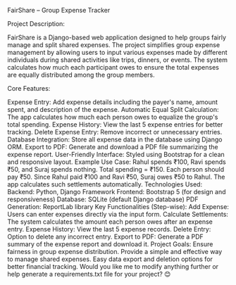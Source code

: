 
FairShare – Group Expense Tracker

Project Description:

FairShare is a Django-based web application designed to help groups fairly manage and split shared expenses. The project simplifies group expense management by allowing users to input various expenses made by different individuals during shared activities like trips, dinners, or events. The system calculates how much each participant owes to ensure the total expenses are equally distributed among the group members.

Core Features:

Expense Entry: Add expense details including the payer's name, amount spent, and description of the expense.
Automatic Equal Split Calculation: The app calculates how much each person owes to equalize the group's total spending.
Expense History: View the last 5 expense entries for better tracking.
Delete Expense Entry: Remove incorrect or unnecessary entries.
Database Integration: Store all expense data in the database using Django ORM.
Export to PDF: Generate and download a PDF file summarizing the expense report.
User-Friendly Interface: Styled using Bootstrap for a clean and responsive layout.
Example Use Case:
Rahul spends ₹100, Ravi spends ₹50, and Suraj spends nothing.
Total spending = ₹150. Each person should pay ₹50.
Since Rahul paid ₹100 and Ravi ₹50, Suraj owes ₹50 to Rahul.
The app calculates such settlements automatically.
Technologies Used:
Backend: Python, Django Framework
Frontend: Bootstrap 5 (for design and responsiveness)
Database: SQLite (default Django database)
PDF Generation: ReportLab library
Key Functionalities (Step-wise):
Add Expense: Users can enter expenses directly via the input form.
Calculate Settlements: The system calculates the amount each person owes after an expense entry.
Expense History: View the last 5 expense records.
Delete Entry: Option to delete any incorrect entry.
Export to PDF: Generate a PDF summary of the expense report and download it.
Project Goals:
Ensure fairness in group expense distribution.
Provide a simple and effective way to manage shared expenses.
Easy data export and deletion options for better financial tracking.
Would you like me to modify anything further or help generate a requirements.txt file for your project? 😊
